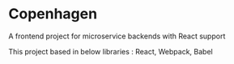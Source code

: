 # Copenhagen
A frontend project for microservice backends with React support

This project based in below libraries : React, Webpack, Babel
